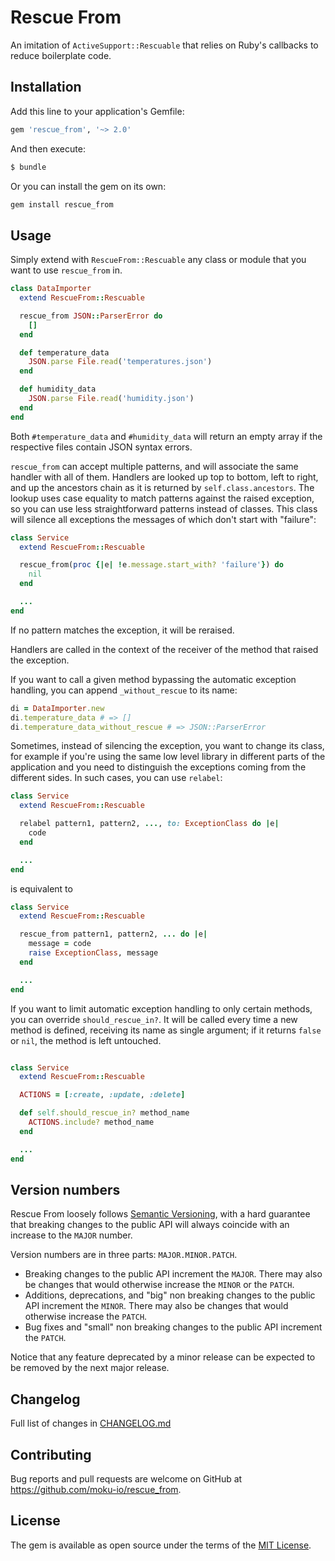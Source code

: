 # Rescue From

An imitation of `ActiveSupport::Rescuable` that relies on Ruby's callbacks to reduce boilerplate code.

## Installation

Add this line to your application's Gemfile:

```ruby
gem 'rescue_from', '~> 2.0'
```

And then execute:

```bash
$ bundle
```

Or you can install the gem on its own:

```bash
gem install rescue_from
```

## Usage

Simply extend with `RescueFrom::Rescuable` any class or module that you want to use `rescue_from` in.

```ruby
class DataImporter
  extend RescueFrom::Rescuable

  rescue_from JSON::ParserError do
    []
  end

  def temperature_data
    JSON.parse File.read('temperatures.json')
  end

  def humidity_data
    JSON.parse File.read('humidity.json')
  end
end
```

Both `#temperature_data` and `#humidity_data` will return an empty array if the respective files contain JSON syntax errors.

`rescue_from` can accept multiple patterns, and will associate the same handler with all of them. Handlers are looked up top to bottom, left to right, and up the ancestors chain as it is returned by `self.class.ancestors`. The lookup uses case equality to match patterns against the raised exception, so you can use less straightforward patterns instead of classes. This class will silence all exceptions the messages of which don't start with "failure":

```ruby
class Service
  extend RescueFrom::Rescuable

  rescue_from(proc {|e| !e.message.start_with? 'failure'}) do
    nil
  end

  ...
end
```

If no pattern matches the exception, it will be reraised.

Handlers are called in the context of the receiver of the method that raised the exception.

If you want to call a given method bypassing the automatic exception handling, you can append `_without_rescue` to its name:

```ruby
di = DataImporter.new
di.temperature_data # => []
di.temperature_data_without_rescue # => JSON::ParserError
```

Sometimes, instead of silencing the exception, you want to change its class, for example if you're using the same low level library in different parts of the application and you need to distinguish the exceptions coming from the different sides. In such cases, you can use `relabel`:

```ruby
class Service
  extend RescueFrom::Rescuable

  relabel pattern1, pattern2, ..., to: ExceptionClass do |e|
    code
  end

  ...
end
```

is equivalent to

```ruby
class Service
  extend RescueFrom::Rescuable

  rescue_from pattern1, pattern2, ... do |e|
    message = code
    raise ExceptionClass, message
  end

  ...
end
```

If you want to limit automatic exception handling to only certain methods, you can override `should_rescue_in?`. It will be called every time a new method is defined, receiving its name as single argument; if it returns `false` or `nil`, the method is left untouched.

```ruby

class Service
  extend RescueFrom::Rescuable

  ACTIONS = [:create, :update, :delete]

  def self.should_rescue_in? method_name
    ACTIONS.include? method_name
  end

  ...
end
```

## Version numbers

Rescue From loosely follows [Semantic Versioning](https://semver.org/), with a hard guarantee that breaking changes to the public API will always coincide with an increase to the `MAJOR` number.

Version numbers are in three parts: `MAJOR.MINOR.PATCH`.

- Breaking changes to the public API increment the `MAJOR`. There may also be changes that would otherwise increase the `MINOR` or the `PATCH`.
- Additions, deprecations, and "big" non breaking changes to the public API increment the `MINOR`. There may also be changes that would otherwise increase the `PATCH`.
- Bug fixes and "small" non breaking changes to the public API increment the `PATCH`.

Notice that any feature deprecated by a minor release can be expected to be removed by the next major release.

## Changelog

Full list of changes in [CHANGELOG.md](CHANGELOG.md)

## Contributing

Bug reports and pull requests are welcome on GitHub at https://github.com/moku-io/rescue_from.

## License

The gem is available as open source under the terms of the [MIT License](https://opensource.org/licenses/MIT).
